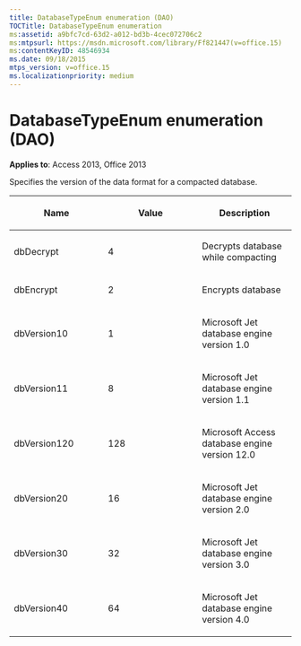 ```yaml
---
title: DatabaseTypeEnum enumeration (DAO)
TOCTitle: DatabaseTypeEnum enumeration
ms:assetid: a9bfc7cd-63d2-a012-bd3b-4cec072706c2
ms:mtpsurl: https://msdn.microsoft.com/library/Ff821447(v=office.15)
ms:contentKeyID: 48546934
ms.date: 09/18/2015
mtps_version: v=office.15
ms.localizationpriority: medium
---
```


# DatabaseTypeEnum enumeration (DAO)


**Applies to**: Access 2013, Office 2013

Specifies the version of the data format for a compacted database.

<table>
<colgroup>
<col style="width: 33%" />
<col style="width: 33%" />
<col style="width: 33%" />
</colgroup>
<thead>
<tr class="header">
<th><p>Name</p></th>
<th><p>Value</p></th>
<th><p>Description</p></th>
</tr>
</thead>
<tbody>
<tr class="odd">
<td><p>dbDecrypt</p></td>
<td><p>4</p></td>
<td><p>Decrypts database while compacting</p></td>
</tr>
<tr class="even">
<td><p>dbEncrypt</p></td>
<td><p>2</p></td>
<td><p>Encrypts database</p></td>
</tr>
<tr class="odd">
<td><p>dbVersion10</p></td>
<td><p>1</p></td>
<td><p>Microsoft Jet database engine version 1.0</p></td>
</tr>
<tr class="even">
<td><p>dbVersion11</p></td>
<td><p>8</p></td>
<td><p>Microsoft Jet database engine version 1.1</p></td>
</tr>
<tr class="odd">
<td><p>dbVersion120</p></td>
<td><p>128</p></td>
<td><p>Microsoft Access database engine version 12.0</p></td>
</tr>
<tr class="even">
<td><p>dbVersion20</p></td>
<td><p>16</p></td>
<td><p>Microsoft Jet database engine version 2.0</p></td>
</tr>
<tr class="odd">
<td><p>dbVersion30</p></td>
<td><p>32</p></td>
<td><p>Microsoft Jet database engine version 3.0</p></td>
</tr>
<tr class="even">
<td><p>dbVersion40</p></td>
<td><p>64</p></td>
<td><p>Microsoft Jet database engine version 4.0</p></td>
</tr>
</tbody>
</table>

